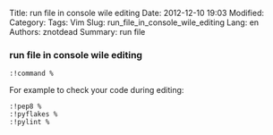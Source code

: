 Title: run file in console wile editing
Date: 2012-12-10 19:03
Modified: 
Category: 
Tags: Vim
Slug: run_file_in_console_wile_editing
Lang: en
Authors: znotdead
Summary: run file

### run file in console wile editing
```
:!command %
```
For example to check your code during editing:
```
:!pep8 %
:!pyflakes %
:!pylint %
```
